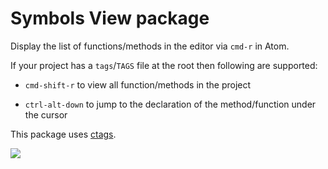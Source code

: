 # Symbols View package

Display the list of functions/methods in the editor via `cmd-r` in Atom.

If your project has a `tags`/`TAGS` file at the root then following are
supported:

  * `cmd-shift-r` to view all function/methods in the project

  * `ctrl-alt-down` to jump to the declaration of the method/function under
    the cursor

This package uses [ctags](http://ctags.sourceforge.net).

![](https://f.cloud.github.com/assets/671378/2241860/30ef0b2e-9ce8-11e3-86e2-2c17c0885fa4.png)
